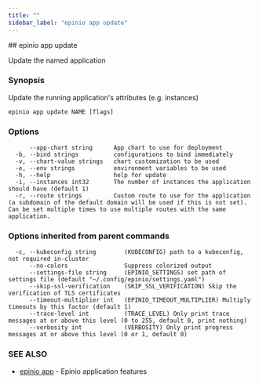 ```yaml
---
title: ""
sidebar_label: "epinio app update"
---
```


<head>
  <link rel="canonical" href="https://docs.epinio.io/references/commands/cli/app/epinio_app_update"/>
</head>
## epinio app update

Update the named application

### Synopsis

Update the running application's attributes (e.g. instances)

```
epinio app update NAME [flags]
```

### Options

```
      --app-chart string      App chart to use for deployment
  -b, --bind strings          configurations to bind immediately
  -v, --chart-value strings   chart customization to be used
  -e, --env strings           environment variables to be used
  -h, --help                  help for update
  -i, --instances int32       The number of instances the application should have (default 1)
  -r, --route strings         Custom route to use for the application (a subdomain of the default domain will be used if this is not set). Can be set multiple times to use multiple routes with the same application.
```

### Options inherited from parent commands

```
  -c, --kubeconfig string        (KUBECONFIG) path to a kubeconfig, not required in-cluster
      --no-colors                Suppress colorized output
      --settings-file string     (EPINIO_SETTINGS) set path of settings file (default "~/.config/epinio/settings.yaml")
      --skip-ssl-verification    (SKIP_SSL_VERIFICATION) Skip the verification of TLS certificates
      --timeout-multiplier int   (EPINIO_TIMEOUT_MULTIPLIER) Multiply timeouts by this factor (default 1)
      --trace-level int          (TRACE_LEVEL) Only print trace messages at or above this level (0 to 255, default 0, print nothing)
      --verbosity int            (VERBOSITY) Only print progress messages at or above this level (0 or 1, default 0)
```

### SEE ALSO

* [epinio app](./epinio_app.md)	 - Epinio application features

